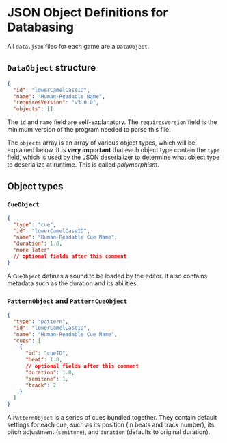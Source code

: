 # JSON Object Definitions for Databasing

All `data.json` files for each game are a `DataObject`.

## `DataObject` structure
```json
{
  "id": "lowerCamelCaseID",
  "name": "Human-Readable Name",
  "requiresVersion": "v3.0.0",
  "objects": []
```

The `id` and `name` field are self-explanatory.
The `requiresVersion` field is the minimum version of the program needed to
parse this file.

The `objects` array is an array of various object types, which will be
explained below. It is **very important** that each object type contain
the `type` field, which is used by the JSON deserializer to determine
what object type to deserialize at runtime. This is called *polymorphism*.

## Object types
### `CueObject`
```json
{
  "type": "cue",
  "id": "lowerCamelCaseID",
  "name": "Human-Readable Cue Name",
  "duration": 1.0,
  "more later"
  // optional fields after this comment
}
```

A `CueObject` defines a sound to be loaded by the editor. It also contains
metadata such as the duration and its abilities.

### `PatternObject` and `PatternCueObject`
```json
{
  "type": "pattern",
  "id": "lowerCamelCaseID",
  "name": "Human-Readable Cue Name",
  "cues": [
    {
      "id": "cueID",
      "beat": 1.0,
      // optional fields after this comment
      "duration": 1.0,
      "semitone": 1,
      "track": 2
    }
  ]
}
```

A `PatternObject` is a series of cues bundled together. They contain default
settings for each cue, such as its position (in beats and track number), its
pitch adjustment (`semitone`), and `duration` (defaults to original duration).



